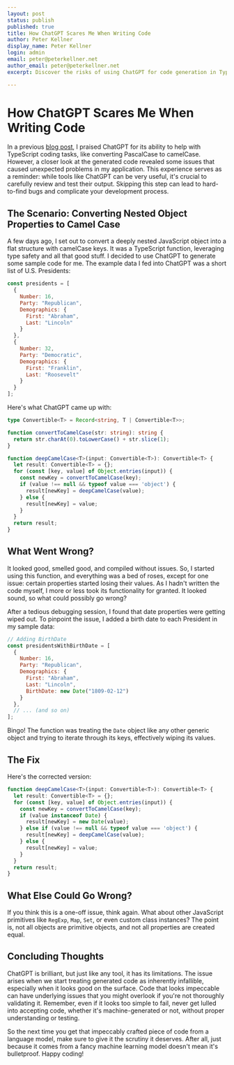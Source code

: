 ```yaml
---
layout: post
status: publish
published: true
title: How ChatGPT Scares Me When Writing Code
author: Peter Kellner
display_name: Peter Kellner
login: admin
email: peter@peterkellner.net
author_email: peter@peterkellner.net
excerpt: Discover the risks of using ChatGPT for code generation in TypeScript development. Learn from my experience where seemingly flawless code led to unexpected issues, and why thorough testing is crucial.

---
```

# How ChatGPT Scares Me When Writing Code

In a previous [blog post](https://peterkellner.net/2023/09/03/converting-pascalcase-to-camelcase-in-javascript-typescript-using-records/), I praised ChatGPT for its ability to help with TypeScript coding tasks, like converting PascalCase to camelCase. However, a closer look at the generated code revealed some issues that caused unexpected problems in my application. This experience serves as a reminder: while tools like ChatGPT can be very useful, it's crucial to carefully review and test their output. Skipping this step can lead to hard-to-find bugs and complicate your development process.

## The Scenario: Converting Nested Object Properties to Camel Case

A few days ago, I set out to convert a deeply nested JavaScript object into a flat structure with camelCase keys. It was a TypeScript function, leveraging type safety and all that good stuff. I decided to use ChatGPT to generate some sample code for me. The example data I fed into ChatGPT was a short list of U.S. Presidents:

```javascript
const presidents = [
  {
    Number: 16,
    Party: "Republican",
    Demographics: {
      First: "Abraham",
      Last: "Lincoln"
    }
  },
  {
    Number: 32,
    Party: "Democratic",
    Demographics: {
      First: "Franklin",
      Last: "Roosevelt"
    }
  }
];
```

Here's what ChatGPT came up with:

```typescript
type Convertible<T> = Record<string, T | Convertible<T>>;

function convertToCamelCase(str: string): string {
  return str.charAt(0).toLowerCase() + str.slice(1);
}

function deepCamelCase<T>(input: Convertible<T>): Convertible<T> {
  let result: Convertible<T> = {};
  for (const [key, value] of Object.entries(input)) {
    const newKey = convertToCamelCase(key);
    if (value !== null && typeof value === 'object') {
      result[newKey] = deepCamelCase(value);
    } else {
      result[newKey] = value;
    }
  }
  return result;
}
```

## What Went Wrong?

It looked good, smelled good, and compiled without issues. So, I started using this function, and everything was a bed of roses, except for one issue: certain properties started losing their values. As I hadn't written the code myself, I more or less took its functionality for granted. It looked sound, so what could possibly go wrong?

After a tedious debugging session, I found that date properties were getting wiped out. To pinpoint the issue, I added a birth date to each President in my sample data:

```javascript
// Adding BirthDate
const presidentsWithBirthDate = [
  {
    Number: 16,
    Party: "Republican",
    Demographics: {
      First: "Abraham",
      Last: "Lincoln",
      BirthDate: new Date("1809-02-12")
    }
  },
  // ... (and so on)
];
```

Bingo! The function was treating the `Date` object like any other generic object and trying to iterate through its keys, effectively wiping its values.

## The Fix

Here's the corrected version:

```typescript
function deepCamelCase<T>(input: Convertible<T>): Convertible<T> {
  let result: Convertible<T> = {};
  for (const [key, value] of Object.entries(input)) {
    const newKey = convertToCamelCase(key);
    if (value instanceof Date) {
      result[newKey] = new Date(value);
    } else if (value !== null && typeof value === 'object') {
      result[newKey] = deepCamelCase(value);
    } else {
      result[newKey] = value;
    }
  }
  return result;
}
```

## What Else Could Go Wrong?

If you think this is a one-off issue, think again. What about other JavaScript primitives like `RegExp`, `Map`, `Set`, or even custom class instances? The point is, not all objects are primitive objects, and not all properties are created equal.

## Concluding Thoughts

ChatGPT is brilliant, but just like any tool, it has its limitations. The issue arises when we start treating generated code as inherently infallible, especially when it looks good on the surface. Code that looks impeccable can have underlying issues that you might overlook if you're not thoroughly validating it. Remember, even if it looks too simple to fail, never get lulled into accepting code, whether it's machine-generated or not, without proper understanding or testing.

So the next time you get that impeccably crafted piece of code from a language model, make sure to give it the scrutiny it deserves. After all, just because it comes from a fancy machine learning model doesn't mean it's bulletproof. Happy coding!